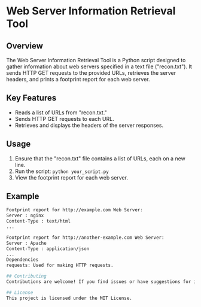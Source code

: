 # Web Server Information Retrieval Tool

## Overview

The Web Server Information Retrieval Tool is a Python script designed to gather information about web servers specified in a text file ("recon.txt"). It sends HTTP GET requests to the provided URLs, retrieves the server headers, and prints a footprint report for each web server.

## Key Features

- Reads a list of URLs from "recon.txt."
- Sends HTTP GET requests to each URL.
- Retrieves and displays the headers of the server responses.

## Usage

1. Ensure that the "recon.txt" file contains a list of URLs, each on a new line.
2. Run the script: `python your_script.py`
3. View the footprint report for each web server.

## Example

```bash
Footprint report for http://example.com Web Server:
Server : nginx
Content-Type : text/html
...

Footprint report for http://another-example.com Web Server:
Server : Apache
Content-Type : application/json
...
Dependencies
requests: Used for making HTTP requests.

## Contributing
Contributions are welcome! If you find issues or have suggestions for improvements, please follow the guidelines in the Contributing document.

## License
This project is licensed under the MIT License.
